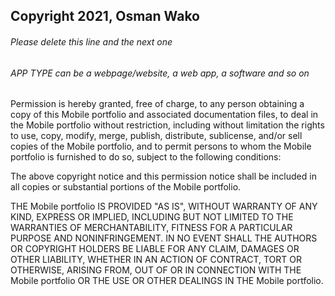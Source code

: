 ## Copyright 2021, Osman Wako

###### Please delete this line and the next one
###### APP TYPE can be a webpage/website, a web app, a software and so on

Permission is hereby granted, free of charge, to any person obtaining a copy of this Mobile portfolio and associated documentation files, to deal in the Mobile portfolio without restriction, including without limitation the rights to use, copy, modify, merge, publish, distribute, sublicense, and/or sell copies of the Mobile portfolio, and to permit persons to whom the Mobile portfolio is furnished to do so, subject to the following conditions:

The above copyright notice and this permission notice shall be included in all copies or substantial portions of the Mobile portfolio.

THE Mobile portfolio IS PROVIDED "AS IS", WITHOUT WARRANTY OF ANY KIND, EXPRESS OR IMPLIED, INCLUDING BUT NOT LIMITED TO THE WARRANTIES OF MERCHANTABILITY, FITNESS FOR A PARTICULAR PURPOSE AND NONINFRINGEMENT. IN NO EVENT SHALL THE AUTHORS OR COPYRIGHT HOLDERS BE LIABLE FOR ANY CLAIM, DAMAGES OR OTHER LIABILITY, WHETHER IN AN ACTION OF CONTRACT, TORT OR OTHERWISE, ARISING FROM, OUT OF OR IN CONNECTION WITH THE Mobile portfolio OR THE USE OR OTHER DEALINGS IN THE Mobile portfolio.
